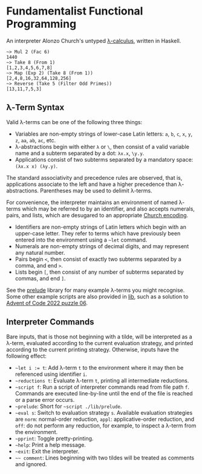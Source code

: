 # Fundamentalist Functional Programming

An interpreter Alonzo Church's untyped [λ-calculus](https://en.wikipedia.org/wiki/Lambda_calculus), written in Haskell.

```
~> Mul 2 (Fac 6)
1440
~> Take 8 (From 1)
[1,2,3,4,5,6,7,8]
~> Map (Exp 2) (Take 8 (From 1))
[2,4,8,16,32,64,128,256]
~> Reverse (Take 5 (Filter Odd Primes))
[13,11,7,5,3]
```

## λ-Term Syntax

Valid λ-terms can be one of the following three things:

* Variables are non-empty strings of lower-case Latin letters: `a`, `b`, `c`, `x`, `y`, `z`, `aa`, `ab`, `ac`, etc.
* λ-abstractions begin with either `λ` or `\`, then consist of a valid variable name and a subterm separated by a dot: `λx.x`, `\y.y`.
* Applications consist of two subterms separated by a mandatory space: `(λx.x x) (λy.y)`.

The standard associativity and precedence rules are observed, that is, applications associate to the left and have a higher precedence than λ-abstractions.
Parentheses may be used to delimit λ-terms.

For convenience, the interpreter maintains an environment of named λ-terms which may be referred to by an identifier, and also accepts numerals, pairs, and lists, which are desugared to an appropriate [Church encoding](https://en.wikipedia.org/wiki/Church_encoding).

* Identifiers are non-empty strings of Latin letters which begin with an upper-case letter. They refer to terms which have previously been entered into the environment using a `~let` command.
* Numerals are non-empty strings of decimal digits, and may represent any natural number.
* Pairs begin `<`, then consist of exactly two subterms separated by a comma, and end `>`.
* Lists begin `[`, then consist of any number of subterms separated by commas, and end `]`.

See the [prelude](lib/prelude) library for many example λ-terms you might recognise.
Some other example scripts are also provided in [lib](lib), such as a solution to [Advent of Code 2022 puzzle 06](https://adventofcode.com/2022/day/6).

## Interpreter Commands

Bare inputs, that is those not beginning with a tilde, will be interpreted as a λ-term, evaluated according to the current evaluation strategy, and printed according to the current printing strategy.
Otherwise, inputs have the following effect:

* `~let i := t`: Add λ-term `t` to the environment where it may then be referenced using identifier `i`.
* `~reductions t`: Evaluate λ-term `t`, printing all intermediate reductions.
* `~script f`: Run a script of interpreter commands read from file path `f`. Commands are executed line-by-line until the end of the file is reached or a parse error occurs.
* `~prelude`: Short for `~script ./lib/prelude`.
* `~eval s`: Switch to evaluation strategy `s`. Available evaluation strategies are `norm`: normal-order reduction, `appl`: applicative-order reduction, and `off`: do not perform any reduction, for example, to inspect a λ-term from the environment.
* `~pprint`: Toggle pretty-printing.
* `~help`: Print a help message.
* `~exit`: Exit the interpreter.
* `~~ comment`: Lines beginning with two tildes will be treated as comments and ignored.
